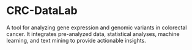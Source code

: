 # CRC-DataLab
A tool for analyzing gene expression and genomic variants in colorectal cancer. It integrates pre-analyzed data, statistical analyses, machine learning, and text mining to provide actionable insights.
